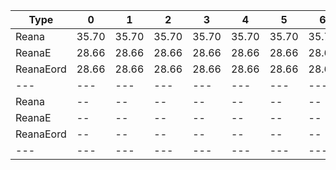 | Type | 0 | 1 | 2 | 3 | 4 | 5 | 6 | 7 |
|---|---|---|---|---|---|---|---|---|
| Reana | 35.70 | 35.70 | 35.70 | 35.70 | 35.70 | 35.70 | 35.70 | 35.70 |
| ReanaE | 28.66 | 28.66 | 28.66 | 28.66 | 28.66 | 28.66 | 28.66 | 28.66 |
| ReanaEord | 28.66 | 28.66 | 28.66 | 28.66 | 28.66 | 28.66 | 28.66 | 28.66 |
| --- | --- | --- | --- | --- | --- | --- | --- | --- |
| Reana | -- | -- | -- | -- | -- | -- | -- | -- |
| ReanaE | -- | -- | -- | -- | -- | -- | -- | -- |
| ReanaEord | -- | -- | -- | -- | -- | -- | -- | -- |
|---|---|---|---|---|---|---|---|---|

